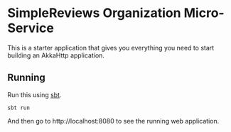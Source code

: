 # SimpleReviews Organization Micro-Service

This is a starter application that gives you everything you need to start building an AkkaHttp application.

## Running

Run this using [sbt](http://www.scala-sbt.org/).

```
sbt run
```

And then go to http://localhost:8080 to see the running web application.
